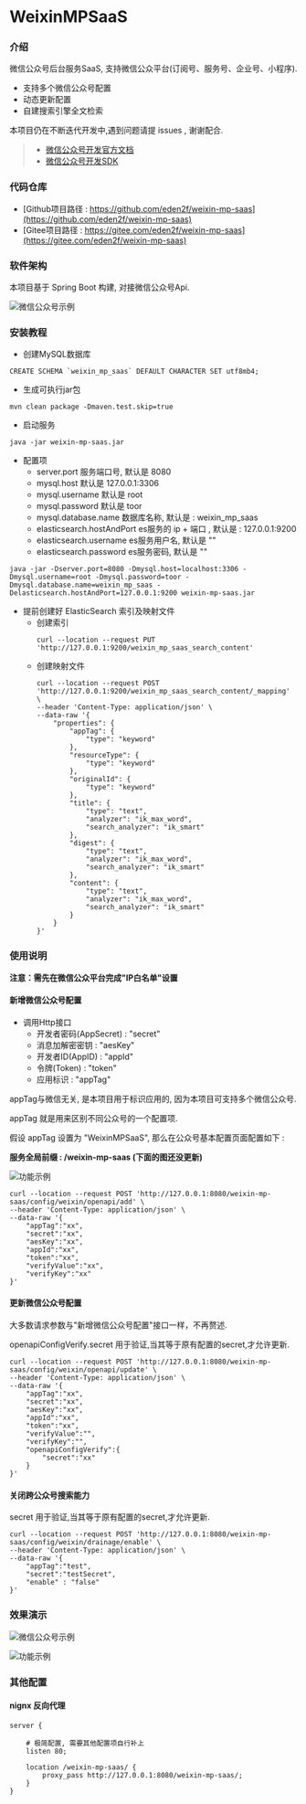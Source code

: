 # WeixinMPSaaS

### 介绍

微信公众号后台服务SaaS, 支持微信公众平台(订阅号、服务号、企业号、小程序).

* 支持多个微信公众号配置
* 动态更新配置
* 自建搜索引擎全文检索

本项目仍在不断迭代开发中,遇到问题请提 issues , 谢谢配合.

> * [微信公众号开发官方文档](https://developers.weixin.qq.com/doc/)
> * [微信公众号开发SDK](https://github.com/Wechat-Group/WxJava)

### 代码仓库

* [Github项目路径 : https://github.com/eden2f/weixin-mp-saas](https://github.com/eden2f/weixin-mp-saas)
* [Gitee项目路径 : https://gitee.com/eden2f/weixin-mp-saas](https://gitee.com/eden2f/weixin-mp-saas)

### 软件架构

本项目基于 Spring Boot 构建, 对接微信公众号Api.

![微信公众号示例](docs/imgs/WeixinMPSaaS.png)

### 安装教程

* 创建MySQL数据库

```mysql
CREATE SCHEMA `weixin_mp_saas` DEFAULT CHARACTER SET utf8mb4;
```

* 生成可执行jar包

```shell
mvn clean package -Dmaven.test.skip=true
```

* 启动服务

```shell
java -jar weixin-mp-saas.jar
```

* 配置项
    * server.port 服务端口号, 默认是 8080
    * mysql.host 默认是 127.0.0.1:3306
    * mysql.username 默认是 root
    * mysql.password 默认是 toor
    * mysql.database.name 数据库名称, 默认是 : weixin_mp_saas
    * elasticsearch.hostAndPort es服务的 ip + 端口 , 默认是 : 127.0.0.1:9200
    * elasticsearch.username es服务用户名, 默认是 ""
    * elasticsearch.password es服务密码, 默认是 ""

```shell
java -jar -Dserver.port=8080 -Dmysql.host=localhost:3306 -Dmysql.username=root -Dmysql.password=toor -Dmysql.database.name=weixin_mp_saas -Delasticsearch.hostAndPort=127.0.0.1:9200 weixin-mp-saas.jar
```

* 提前创建好 ElasticSearch 索引及映射文件
    * 创建索引
        ```shell script
        curl --location --request PUT 'http://127.0.0.1:9200/weixin_mp_saas_search_content'
        ```
    * 创建映射文件
        ```
        curl --location --request POST 'http://127.0.0.1:9200/weixin_mp_saas_search_content/_mapping' \
        --header 'Content-Type: application/json' \
        --data-raw '{	
            "properties": {
                "appTag": {
                    "type": "keyword"
                },
                "resourceType": {
                    "type": "keyword"
                },
                "originalId": {
                    "type": "keyword"
                },
                "title": {
                    "type": "text",
                    "analyzer": "ik_max_word",
                    "search_analyzer": "ik_smart"
                },
                "digest": {
                    "type": "text",
                    "analyzer": "ik_max_word",
                    "search_analyzer": "ik_smart"
                },
                "content": {
                    "type": "text",
                    "analyzer": "ik_max_word",
                    "search_analyzer": "ik_smart"
                }
            }
        }'
        ```

### 使用说明

**注意：需先在微信公众平台完成"IP白名单"设置**

#### 新增微信公众号配置

* 调用Http接口
    * 开发者密码(AppSecret) : "secret"
    * 消息加解密密钥 : "aesKey"
    * 开发者ID(AppID) : "appId"
    * 令牌(Token) : "token"
    * 应用标识 : "appTag"

appTag与微信无关, 是本项目用于标识应用的, 因为本项目可支持多个微信公众号.

appTag 就是用来区别不同公众号的一个配置项.

假设 appTag 设置为 "WeixinMPSaaS", 那么在公众号基本配置页面配置如下 :

**服务全局前缀 : /weixin-mp-saas (下面的图还没更新)**

![功能示例](docs/imgs/2330330214528.png)

```shell script
curl --location --request POST 'http://127.0.0.1:8080/weixin-mp-saas/config/weixin/openapi/add' \
--header 'Content-Type: application/json' \
--data-raw '{
    "appTag":"xx",
    "secret":"xx",
    "aesKey":"xx",
    "appId":"xx",
    "token":"xx",
    "verifyValue":"xx",
    "verifyKey":"xx"
}'
```

#### 更新微信公众号配置

大多数请求参数与"新增微信公众号配置"接口一样，不再赘述.

openapiConfigVerify.secret 用于验证,当其等于原有配置的secret,才允许更新.

```shell script
curl --location --request POST 'http://127.0.0.1:8080/weixin-mp-saas/config/weixin/openapi/update' \
--header 'Content-Type: application/json' \
--data-raw '{
    "appTag":"xx",
    "secret":"xx",
    "aesKey":"xx",
    "appId":"xx",
    "token":"xx",
    "verifyValue":"",
    "verifyKey":"",
    "openapiConfigVerify":{
        "secret":"xx"
    }
}'
```

#### 关闭跨公众号搜索能力

secret 用于验证,当其等于原有配置的secret,才允许更新.

```shell script
curl --location --request POST 'http://127.0.0.1:8080/weixin-mp-saas/config/weixin/drainage/enable' \
--header 'Content-Type: application/json' \
--data-raw '{
    "appTag":"test",
    "secret":"testSecret",
    "enable" : "false"
}'
```

### 效果演示

![微信公众号示例](docs/imgs/589694216028358.jpg)

![功能示例](docs/imgs/功能示例.png)

### 其他配置

#### nignx 反向代理

```shell script
server {

	# 极简配置, 需要其他配置项自行补上
	listen 80;

	location /weixin-mp-saas/ {
		proxy_pass http://127.0.0.1:8080/weixin-mp-saas/;
	}
}
```








